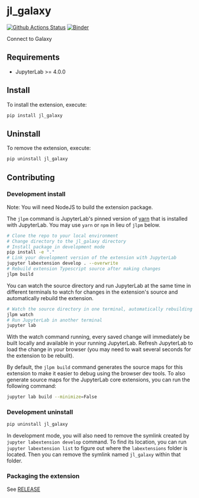 # jl_galaxy

[![Github Actions Status](https://github.com/guerler/jl-galaxy/workflows/Build/badge.svg)](https://github.com/guerler/jl-galaxy/actions/workflows/build.yml)
[![Binder](https://mybinder.org/badge_logo.svg)](https://mybinder.org/v2/gh/guerler/jl-galaxy/main?urlpath=lab)


Connect to Galaxy

## Requirements

- JupyterLab >= 4.0.0

## Install

To install the extension, execute:

```bash
pip install jl_galaxy
```

## Uninstall

To remove the extension, execute:

```bash
pip uninstall jl_galaxy
```

## Contributing

### Development install

Note: You will need NodeJS to build the extension package.

The `jlpm` command is JupyterLab's pinned version of
[yarn](https://yarnpkg.com/) that is installed with JupyterLab. You may use
`yarn` or `npm` in lieu of `jlpm` below.

```bash
# Clone the repo to your local environment
# Change directory to the jl_galaxy directory
# Install package in development mode
pip install -e "."
# Link your development version of the extension with JupyterLab
jupyter labextension develop . --overwrite
# Rebuild extension Typescript source after making changes
jlpm build
```

You can watch the source directory and run JupyterLab at the same time in different terminals to watch for changes in the extension's source and automatically rebuild the extension.

```bash
# Watch the source directory in one terminal, automatically rebuilding when needed
jlpm watch
# Run JupyterLab in another terminal
jupyter lab
```

With the watch command running, every saved change will immediately be built locally and available in your running JupyterLab. Refresh JupyterLab to load the change in your browser (you may need to wait several seconds for the extension to be rebuilt).

By default, the `jlpm build` command generates the source maps for this extension to make it easier to debug using the browser dev tools. To also generate source maps for the JupyterLab core extensions, you can run the following command:

```bash
jupyter lab build --minimize=False
```

### Development uninstall

```bash
pip uninstall jl_galaxy
```

In development mode, you will also need to remove the symlink created by `jupyter labextension develop`
command. To find its location, you can run `jupyter labextension list` to figure out where the `labextensions`
folder is located. Then you can remove the symlink named `jl_galaxy` within that folder.

### Packaging the extension

See [RELEASE](RELEASE.md)
